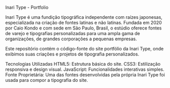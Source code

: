 Inari Type - Portfolio

Inari Type é uma fundição tipográfica independente com raízes japonesas, especializada na criação de fontes latinas e não latinas. Fundada em 2020 por Caio Kondo e com sede em São Paulo, Brasil, o estúdio oferece fontes de varejo e tipografias personalizadas para uma ampla gama de organizações, de grandes corporações a pequenas empresas.

Este repositório contém o código-fonte do site portfólio da Inari Type, onde exibimos suas criações e projetos de tipografia personalizados.

Tecnologias Utilizadas
HTML5: Estrutura básica do site.
CSS3: Estilização responsiva e design visual.
JavaScript: Funcionalidades interativas simples.
Fonte Proprietária: Uma das fontes desenvolvidas pela própria Inari Type foi usada para compor a tipografia do site.
